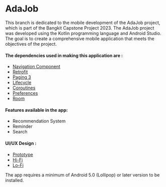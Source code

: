 # AdaJob

This branch is dedicated to the mobile development of the AdaJob project, which is part of the Bangkit Capstone Project 2023. The AdaJob project was developed using the Kotlin programming language and Android Studio. The goal is to create a comprehensive mobile application that meets the objectives of the project.

#### The dependencies used in making this application are :
+ [Navigation Component](https://developer.android.com/guide/navigation?hl=id)
+ [Retrofit](https://square.github.io/retrofit/)
+ [Paging 3](https://developer.android.com/topic/libraries/architecture/paging/v3-overview?hl=id)
+ [Lifecycle](https://developer.android.com/topic/libraries/architecture/lifecycle?hl=id)
+ [Coroutines](https://kotlinlang.org/docs/coroutines-overview.html#tutorials)
+ [Preferences](https://developer.android.com/training/data-storage/shared-preferences?hl=id)
+ [Room](https://developer.android.com/training/data-storage/room?hl=id)

#### Features available in the app:

+ Recommendation System
+ Reminder
+ Search

#### UI/UX Design :
+ [Prototype](https://www.figma.com/proto/aiNaoUWlMgNRubEKZGrTgp/Bangkit-Project-Plan?type=design&node-id=75-2787&scaling=scale-down&page-id=34%3A194&starting-point-node-id=75%3A2787)
+ [Hi-Fi](https://www.figma.com/file/aiNaoUWlMgNRubEKZGrTgp/Bangkit-Project-Plan?type=design&node-id=34-194)
+ [Lo-Fi](https://www.figma.com/file/aiNaoUWlMgNRubEKZGrTgp/Bangkit-Project-Plan?type=design&node-id=32-180)

The app requires a minimum of Android 5.0 (Lollipop) or later version to be installed.
